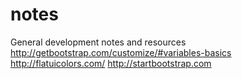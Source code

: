 # notes
General development notes and resources
http://getbootstrap.com/customize/#variables-basics
http://flatuicolors.com/
http://startbootstrap.com
